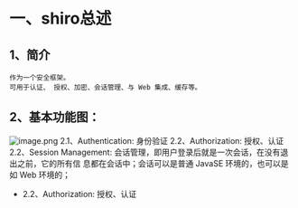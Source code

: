 # 一、shiro总述 
## 1、简介
    作为一个安全框架。
    可用于认证、 授权、加密、会话管理、与 Web 集成、缓存等。
## 2、基本功能图：
![image.png](https://i.loli.net/2019/10/29/2i4QPAGSRXC5Bo8.png)
2.1、Authentication:
   身份验证
2.2、Authorization:
   授权、认证
2.2、Session Management:
 会话管理，即用户登录后就是一次会话，在没有退出之前，它的所有信 息都在会话中；会话可以是普通 JavaSE 环境的，也可以是如 Web 环境的；
- 2.2、Authorization:
   授权、认证
